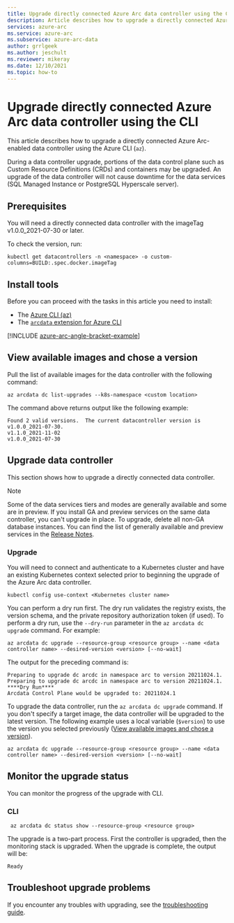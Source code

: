 ```yaml
---
title: Upgrade directly connected Azure Arc data controller using the CLI
description: Article describes how to upgrade a directly connected Azure Arc data controller using the CLI
services: azure-arc
ms.service: azure-arc
ms.subservice: azure-arc-data
author: grrlgeek
ms.author: jeschult
ms.reviewer: mikeray
ms.date: 12/10/2021
ms.topic: how-to
---
```


# Upgrade directly connected Azure Arc data controller using the CLI

This article describes how to upgrade a directly connected Azure Arc-enabled data controller using the Azure CLI (`az`).

During a data controller upgrade, portions of the data control plane such as Custom Resource Definitions (CRDs) and containers may be upgraded. An upgrade of the data controller will not cause downtime for the data services (SQL Managed Instance or PostgreSQL Hyperscale server).

## Prerequisites

You will need a directly connected data controller with the imageTag v1.0.0_2021-07-30 or later.

To check the version, run:

```console
kubectl get datacontrollers -n <namespace> -o custom-columns=BUILD:.spec.docker.imageTag
```

## Install tools

Before you can proceed with the tasks in this article you need to install:

- The [Azure CLI (az)](/cli/azure/install-azure-cli)
- The [`arcdata` extension for Azure CLI](install-arcdata-extension.md)

[!INCLUDE [azure-arc-angle-bracket-example](../../../includes/azure-arc-angle-bracket-example.md)]

## View available images and chose a version

Pull the list of available images for the data controller with the following command:

   ```azurecli
   az arcdata dc list-upgrades --k8s-namespace <custom location> 
   ```

The command above returns output like the following example:

```output
Found 2 valid versions.  The current datacontroller version is v1.0.0_2021-07-30.
v1.1.0_2021-11-02
v1.0.0_2021-07-30
```

## Upgrade data controller

This section shows how to upgrade a directly connected data controller.

> [!NOTE]
> Some of the data services tiers and modes are generally available and some are in preview.
> If you install GA and preview services on the same data controller, you can't upgrade in place.
> To upgrade, delete all non-GA database instances. You can find the list of generally available 
> and preview services in the [Release Notes](./release-notes.md).

### Upgrade  

You will need to connect and authenticate to a Kubernetes cluster and have an existing Kubernetes context selected prior to beginning the upgrade of the Azure Arc data controller.

```kubectl
kubectl config use-context <Kubernetes cluster name>
```

You can perform a dry run first. The dry run validates the registry exists, the version schema, and the private repository authorization token (if used). To perform a dry run, use the `--dry-run` parameter in the `az arcdata dc upgrade` command. For example:

```azurecli
az arcdata dc upgrade --resource-group <resource group> --name <data controller name> --desired-version <version> [--no-wait]
```

The output for the preceding command is:

```output
Preparing to upgrade dc arcdc in namespace arc to version 20211024.1.
Preparing to upgrade dc arcdc in namespace arc to version 20211024.1.
****Dry Run****
Arcdata Control Plane would be upgraded to: 20211024.1
```

To upgrade the data controller, run the `az arcdata dc upgrade` command. If you don't specify a target image, the data controller will be upgraded to the latest version. The following example uses a local variable (`$version`) to use the version you selected previously ([View available images and chose a version](#view-available-images-and-chose-a-version)).

```azurecli
az arcdata dc upgrade --resource-group <resource group> --name <data controller name> --desired-version <version> [--no-wait]
```

## Monitor the upgrade status

You can monitor the progress of the upgrade with CLI.

### CLI

```azurecli
 az arcdata dc status show --resource-group <resource group>
```

The upgrade is a two-part process. First the controller is upgraded, then the monitoring stack is upgraded. When the upgrade is complete, the output will be:

```output
Ready
```

## Troubleshoot upgrade problems

If you encounter any troubles with upgrading, see the [troubleshooting guide](troubleshoot-guide.md).
